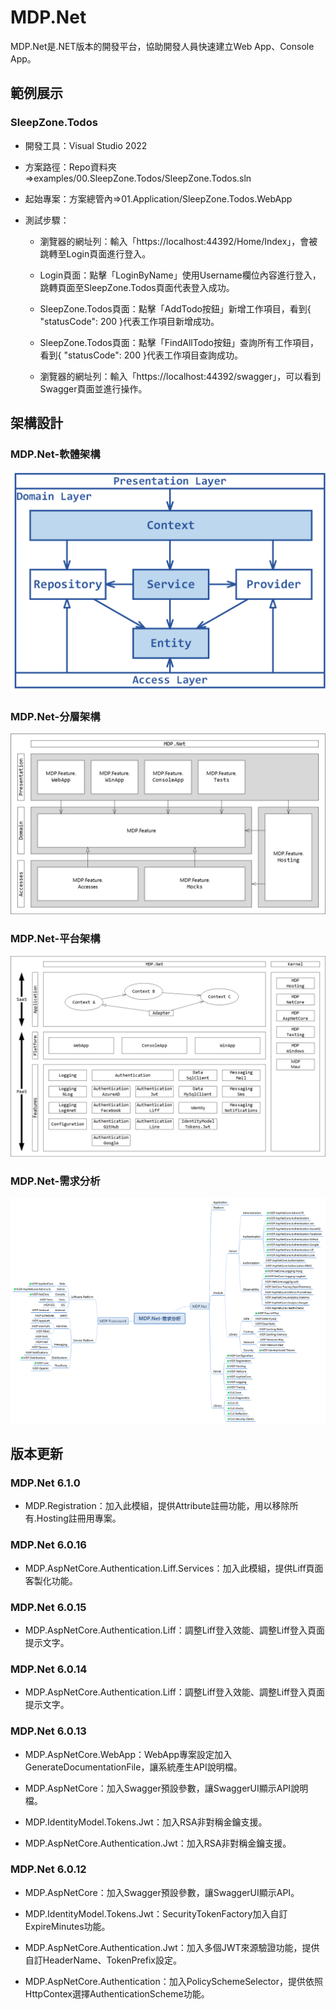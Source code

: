 # MDP.Net 

MDP.Net是.NET版本的開發平台，協助開發人員快速建立Web App、Console App。


## 範例展示

### SleepZone.Todos

- 開發工具：Visual Studio 2022 

- 方案路徑：Repo資料夾=>examples/00.SleepZone.Todos/SleepZone.Todos.sln

- 起始專案：方案總管內=>01.Application/SleepZone.Todos.WebApp

- 測試步驟：
  
  - 瀏覽器的網址列：輸入「https://localhost:44392/Home/Index」，會被跳轉至Login頁面進行登入。
  
  - Login頁面：點擊「LoginByName」使用Username欄位內容進行登入，跳轉頁面至SleepZone.Todos頁面代表登入成功。
  
  - SleepZone.Todos頁面：點擊「AddTodo按鈕」新增工作項目，看到{ "statusCode": 200 }代表工作項目新增成功。

  - SleepZone.Todos頁面：點擊「FindAllTodo按鈕」查詢所有工作項目，看到{ "statusCode": 200 }代表工作項目查詢成功。

  - 瀏覽器的網址列：輸入「https://localhost:44392/swagger」，可以看到Swagger頁面並進行操作。
  

## 架構設計

### MDP.Net-軟體架構

![MDP.Net-軟體架構](https://raw.githubusercontent.com/Clark159/MDP.Net/master/specs/MDP.Net-%E8%BB%9F%E9%AB%94%E6%9E%B6%E6%A7%8B.png)

### MDP.Net-分層架構

![MDP.Net-分層架構](https://raw.githubusercontent.com/Clark159/MDP.Net/master/specs/MDP.Net-%E5%88%86%E5%B1%A4%E6%9E%B6%E6%A7%8B.png)

### MDP.Net-平台架構

![MDP.Net-平台架構](https://raw.githubusercontent.com/Clark159/MDP.Net/master/specs/MDP.Net-%E5%B9%B3%E5%8F%B0%E6%9E%B6%E6%A7%8B.png)

### MDP.Net-需求分析

![MDP.Net-需求分析](https://raw.githubusercontent.com/Clark159/MDP.Net/master/specs/MDP.Net-%E9%9C%80%E6%B1%82%E5%88%86%E6%9E%90.png)


## 版本更新

### MDP.Net 6.1.0

- MDP.Registration：加入此模組，提供Attribute註冊功能，用以移除所有.Hosting註冊用專案。


### MDP.Net 6.0.16

- MDP.AspNetCore.Authentication.Liff.Services：加入此模組，提供Liff頁面客製化功能。


### MDP.Net 6.0.15

- MDP.AspNetCore.Authentication.Liff：調整Liff登入效能、調整Liff登入頁面提示文字。


### MDP.Net 6.0.14

- MDP.AspNetCore.Authentication.Liff：調整Liff登入效能、調整Liff登入頁面提示文字。


### MDP.Net 6.0.13

- MDP.AspNetCore.WebApp：WebApp專案設定加入GenerateDocumentationFile，讓系統產生API說明檔。

- MDP.AspNetCore：加入Swagger預設參數，讓SwaggerUI顯示API說明檔。

- MDP.IdentityModel.Tokens.Jwt：加入RSA非對稱金鑰支援。

- MDP.AspNetCore.Authentication.Jwt：加入RSA非對稱金鑰支援。


### MDP.Net 6.0.12

- MDP.AspNetCore：加入Swagger預設參數，讓SwaggerUI顯示API。

- MDP.IdentityModel.Tokens.Jwt：SecurityTokenFactory加入自訂ExpireMinutes功能。

- MDP.AspNetCore.Authentication.Jwt：加入多個JWT來源驗證功能，提供自訂HeaderName、TokenPrefix設定。

- MDP.AspNetCore.Authentication：加入PolicySchemeSelector，提供依照HttpContex選擇AuthenticationScheme功能。
